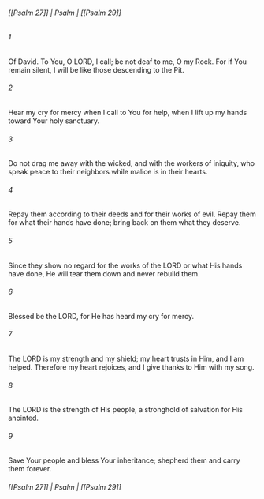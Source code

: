 ###### [[Psalm 27]] | Psalm | [[Psalm 29]]

###### 1
Of David. To You, O LORD, I call; be not deaf to me, O my Rock. For if You remain silent, I will be like those descending to the Pit.
###### 2
Hear my cry for mercy when I call to You for help, when I lift up my hands toward Your holy sanctuary.
###### 3
Do not drag me away with the wicked, and with the workers of iniquity, who speak peace to their neighbors while malice is in their hearts.
###### 4
Repay them according to their deeds and for their works of evil. Repay them for what their hands have done; bring back on them what they deserve.
###### 5
Since they show no regard for the works of the LORD or what His hands have done, He will tear them down and never rebuild them.
###### 6
Blessed be the LORD, for He has heard my cry for mercy.
###### 7
The LORD is my strength and my shield; my heart trusts in Him, and I am helped. Therefore my heart rejoices, and I give thanks to Him with my song.
###### 8
The LORD is the strength of His people, a stronghold of salvation for His anointed.
###### 9
Save Your people and bless Your inheritance; shepherd them and carry them forever.

###### [[Psalm 27]] | Psalm | [[Psalm 29]]
